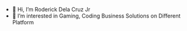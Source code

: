 - 👋 Hi, I’m Roderick Dela Cruz Jr
- 👀 I’m interested in Gaming, Coding Business Solutions on Different Platform

<!---
dnroderpop/dnroderpop is a ✨ special ✨ repository because its `README.md` (this file) appears on your GitHub profile.
You can click the Preview link to take a look at your changes.
--->

